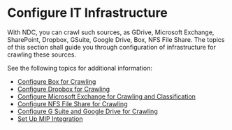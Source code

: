 # Configure IT Infrastructure

With NDC, you can crawl such sources, as GDrive, Microsoft Exchange, SharePoint, Dropbox, GSuite,
Google Drive, Box, NFS File Share. The topics of this section shall guide you through configuration
of infrastructure for crawling these sources.

See the following topics for additional information:

- [Configure Box for Crawling](/docs/dataclassification/5.7/ndc/configuration/configinfrastructure/box.md)
- [Configure Dropbox for Crawling](/docs/dataclassification/5.7/ndc/configuration/configinfrastructure/dropbox.md)
- [Configure Microsoft Exchange for Crawling and Classification](/docs/dataclassification/5.7/ndc/configuration/configinfrastructure/exchange.md)
- [Configure NFS File Share for Crawling](/docs/dataclassification/5.7/ndc/configuration/configinfrastructure/nfsfs.md)
- [Configure G Suite and Google Drive for Crawling](/docs/dataclassification/5.7/ndc/configuration/configinfrastructure/gdrive.md)
- [Set Up MIP Integration](/docs/dataclassification/5.7/ndc/admin/workflows/miplabels/configureinfrastructure.md)
